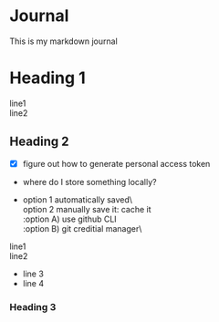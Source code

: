 # Journal
This is my markdown journal


# Heading 1
line1  
line2  

## Heading 2
- [x] figure out how to generate personal access token
- where do I store something locally? 

- option 1 automatically saved\  
option 2 manually save it: cache it\
:option A) use github CLI\
:option B) git creditial manager\
	
line1  
line2  
- line 3  
- line 4


### Heading 3
